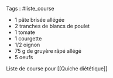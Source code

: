 Tags : #liste_course

- 1 pâte brisée allégée
- 2 tranches de blancs de poulet
- 1 tomate
- 1 courgette
- 1/2 oignon
- 75 g de gruyère râpé allégé
- 5 oeufs


Liste de course pour [[Quiche diététique]]